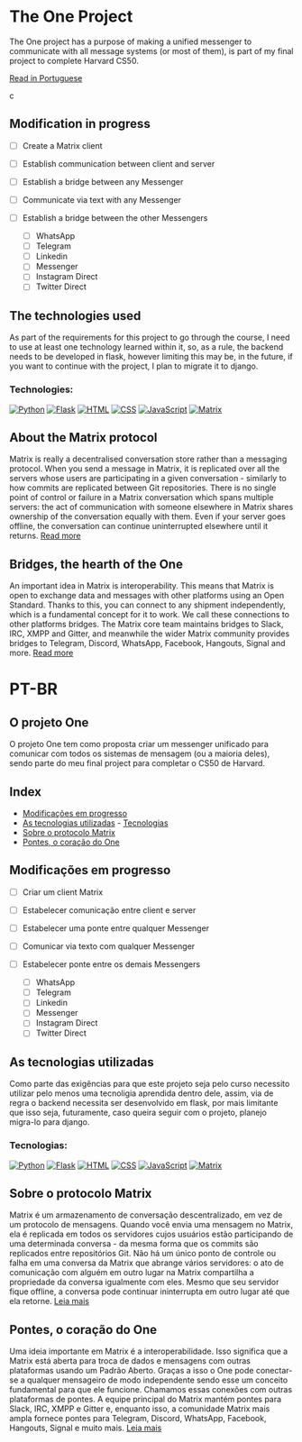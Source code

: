# The One Project
 The One project has a purpose of making a unified messenger to communicate with all message systems (or most of them), is part of my final project to complete Harvard CS50.
 
 [Read in Portuguese](#pt-br)

c

 ## Modification in progress
- [ ] Create a Matrix client
- [ ] Establish communication between client and server
- [ ] Establish a bridge between any Messenger
- [ ] Communicate via text with any Messenger
- [ ] Establish a bridge between the other Messengers

  - [ ] WhatsApp
  - [ ] Telegram
  - [ ] Linkedin
  - [ ] Messenger
  - [ ] Instagram Direct
  - [ ] Twitter Direct

## The technologies used
 As part of the requirements for this project to go through the course, I need to use at least one technology learned within it, so, as a rule, the backend needs to be developed in flask, however limiting this may be, in the future, if you want to continue with the project, I plan to migrate it to django.
 
### Technologies:
[![Python](https://img.shields.io/badge/-Python-000?&logo=python)](https://github.com/fabriciobarbosaviegas?tab=repositories&q=&type=&language=python)
[![Flask](https://img.shields.io/badge/-Flask-000?&logo=flask)](https://github.com/fabriciobarbosaviegas?tab=repositories&q=&type=&language=python)
[![HTML](https://img.shields.io/badge/-HTML-000?&logo=html5&logoColor=orange)](https://github.com/fabriciobarbosaviegas?tab=repositories&q=&type=&language=html)
[![CSS](https://img.shields.io/badge/-CSS-000?&logo=css3&logoColor=blue)](https://github.com/fabriciobarbosaviegas?tab=repositories&q=&type=&language=css)
[![JavaScript](https://img.shields.io/badge/-JavaScript-000?&logo=JavaScript&logoColor=ddc508)](https://github.com/fabriciobarbosaviegas?tab=repositories&q=&type=&language=javascript)
[![Matrix](https://img.shields.io/badge/-Matrix-000?&logo=Matrix&logoColor=fff)](#sobre-o-protocolo-matrix)

## About the Matrix protocol
Matrix is really a decentralised conversation store rather than a messaging protocol. When you send a message in Matrix, it is replicated over all the servers whose users are participating in a given conversation - similarly to how commits are replicated between Git repositories. There is no single point of control or failure in a Matrix conversation which spans multiple servers: the act of communication with someone elsewhere in Matrix shares ownership of the conversation equally with them. Even if your server goes offline, the conversation can continue uninterrupted elsewhere until it returns. [Read more](https://matrix.org/)

## Bridges, the hearth of the One
An important idea in Matrix is interoperability. This means that Matrix is open to exchange data and messages with other platforms using an Open Standard. Thanks to this, you can connect to any shipment independently, which is a fundamental concept for it to work. We call these connections to other platforms bridges. The Matrix core team maintains bridges to Slack, IRC, XMPP and Gitter, and meanwhile the wider Matrix community provides bridges to Telegram, Discord, WhatsApp, Facebook, Hangouts, Signal and more. [Read more](https://matrix.org/bridges)

# PT-BR

## O projeto One
O projeto One tem como proposta criar um messenger unificado para comunicar com todos os sistemas de mensagem (ou a maioria deles), sendo parte do meu final project para completar o CS50 de Harvard.

 ## Index
 - [Modificações em progresso](#modificações-em-progresso)
 - [As tecnologias utilizadas](#as-tecnologias-utilizadas)
        - [Tecnologias](#tecnologias)
 - [Sobre o protocolo Matrix](#sobre-o-protocolo-matrix)
 - [Pontes, o coração do One](#pontes-o-coração-do-one)

## Modificações em progresso
- [ ] Criar um client Matrix
- [ ] Estabelecer comunicação entre client e server
- [ ] Estabelecer uma ponte entre qualquer Messenger
- [ ] Comunicar via texto com qualquer Messenger
- [ ] Estabelecer ponte entre os demais Messengers

  - [ ] WhatsApp
  - [ ] Telegram
  - [ ] Linkedin
  - [ ] Messenger
  - [ ] Instagram Direct
  - [ ] Twitter Direct

 ## As tecnologias utilizadas
 Como parte das exigências para que este projeto seja pelo curso necessito utilizar pelo menos uma tecnoligia aprendida dentro dele, assim, via de regra o backend necessita ser desenvolvido em flask, por mais limitante que isso seja, futuramente, caso queira seguir com o projeto, planejo migra-lo para django.
 
 ### Tecnologias:
[![Python](https://img.shields.io/badge/-Python-000?&logo=python)](https://github.com/fabriciobarbosaviegas?tab=repositories&q=&type=&language=python)
[![Flask](https://img.shields.io/badge/-Flask-000?&logo=flask)](https://github.com/fabriciobarbosaviegas?tab=repositories&q=&type=&language=python)
[![HTML](https://img.shields.io/badge/-HTML-000?&logo=html5&logoColor=orange)](https://github.com/fabriciobarbosaviegas?tab=repositories&q=&type=&language=html)
[![CSS](https://img.shields.io/badge/-CSS-000?&logo=css3&logoColor=blue)](https://github.com/fabriciobarbosaviegas?tab=repositories&q=&type=&language=css)
[![JavaScript](https://img.shields.io/badge/-JavaScript-000?&logo=JavaScript&logoColor=ddc508)](https://github.com/fabriciobarbosaviegas?tab=repositories&q=&type=&language=javascript)
[![Matrix](https://img.shields.io/badge/-Matrix-000?&logo=Matrix&logoColor=fff)](#sobre-o-protocolo-matrix)

 ## Sobre o protocolo Matrix
 Matrix é um armazenamento de conversação descentralizado, em vez de um protocolo de mensagens. Quando você envia uma mensagem no Matrix, ela é replicada em todos os servidores cujos usuários estão participando de uma determinada conversa - da mesma forma que os commits são replicados entre repositórios Git. Não há um único ponto de controle ou falha em uma conversa da Matrix que abrange vários servidores: o ato de comunicação com alguém em outro lugar na Matrix compartilha a propriedade da conversa igualmente com eles. Mesmo que seu servidor fique offline, a conversa pode continuar ininterrupta em outro lugar até que ela retorne. [Leia mais](https://matrix.org/)

## Pontes, o coração do One
Uma ideia importante em Matrix é a interoperabilidade. Isso significa que a Matrix está aberta para troca de dados e mensagens com outras plataformas usando um Padrão Aberto. Graças a isso o One pode conectar-se a qualquer mensageiro de modo independente sendo esse um conceito fundamental para que ele funcione. Chamamos essas conexões com outras plataformas de pontes. A equipe principal do Matrix mantém pontes para Slack, IRC, XMPP e Gitter e, enquanto isso, a comunidade Matrix mais ampla fornece pontes para Telegram, Discord, WhatsApp, Facebook, Hangouts, Signal e muito mais. [Leia mais](https://matrix.org/bridges/)